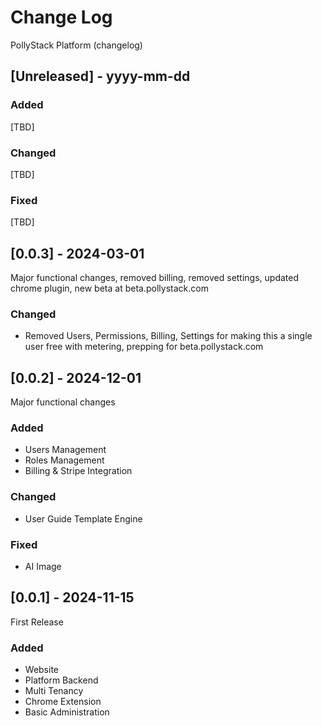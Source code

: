 # Change Log
PollyStack Platform (changelog)

## [Unreleased] - yyyy-mm-dd

### Added

[TBD]
 
### Changed
  
[TBD]

### Fixed

[TBD]

## [0.0.3] - 2024-03-01

Major functional changes, removed billing, removed settings, updated chrome plugin, new beta at beta.pollystack.com
 
### Changed
  
- Removed Users, Permissions, Billing, Settings for making this a single user free with metering, prepping for beta.pollystack.com

## [0.0.2] - 2024-12-01

Major functional changes
 
### Added

- Users Management
- Roles Management
- Billing & Stripe Integration
 
### Changed
  
- User Guide Template Engine
 
### Fixed
 
- AI Image

## [0.0.1] - 2024-11-15
  
First Release
 
### Added

- Website
- Platform Backend
- Multi Tenancy
- Chrome Extension
- Basic Administration
